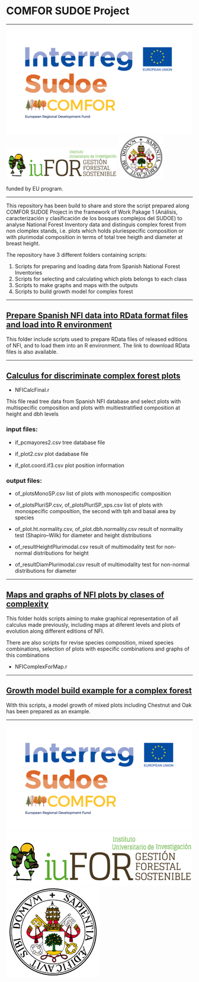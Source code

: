 # COMFOR SUDOE Project

---

<img 
      src="./logos/COMFOR_LOGO_ERDF.jpg" 
      width="500"/>
<img 
      src="./logos/iuFOR.png" 
      width="300"/>
<img 
      src="./logos/uva.png" 
      width="120"/>

funded by EU program.

---

This repository has been build to share and store the script prepared along COMFOR SUDOE Project in the framework of Work Pakage 1 (Análisis, caracterización y clasificación de los bosques
complejos del SUDOE) to analyse National Forest Inventory data and distinguis complex forest from non clomplex stands, i.e. plots which holds pluriespecific composition or with plurimodal composition in terms of total tree heigth and diameter at breast height.

The repository have 3 different folders containing scripts:

1. Scripts for preparing and loading data from Spanish National Forest Inventories
2. Scripts for selecting and calculating which plots belongs to each class
3. Scripts to make graphs and maps with the outputs
4. Scripts to build growth model for complex forest

---

## [Prepare Spanish NFI data into RData format files and load into R environment](./scripts4PrepareIFNdata/readme.md)

This folder include scripts used to prepare RData files of released editions of NFI, and to load them into an R environment.
The link to download RData files is also available.

---

## [Calculus for discriminate complex forest plots](./scripts4calculus/readme.md)

- NFICalcFinal.r

This file read tree data from Spanish NFI database and select plots with multispecific composition and plots with multiestratified composition at height and dbh levels

### input files:

- if_pcmayores2.csv
tree database file


- if_plot2.csv
plot dadabase file

- if_plot.coord.if3.csv
plot position information


### output files:

- of_plotsMonoSP.csv
list of plots with monospecific composition

- of_plotsPluriSP.csv, of_plotsPluriSP_sps.csv
list of plots with monospecific composition, the second with tph and basal area by species

- of_plot.ht.normality.csv, of_plot.dbh.normality.csv
result of normality test (Shapiro–Wilk) for diameter and height distributions

- of_resultHeightPlurimodal.csv
result of multimodality test for non-normal distributions for height

- of_resultDiamPlurimodal.csv
result of multimodality test for non-normal distributions for diameter

---


## [Maps and graphs of NFI plots by clases of complexity](./scripts4Report/readme.md)

This folder holds scripts aiming to make graphical representation of all calculus made previously, including maps at diferent levels and plots of evolution along different editions of NFI.

There are also scripts for revise species composition, mixed species combinations, selection of plots with especific combinations and graphs of this combinations

- NFIComplexForMap.r


---

## [Growth model build example for a complex forest](./scripts4GrowthModel/readme.md)

With this scripts, a model growth of mixed plots including Chestnut and Oak has been prepared as an example.


---

[![COMFOR](./logos/COMFOR_LOGO_ERDF.jpg)](https://www.comfor-sudoe.eu/)
[![iuFOR](./logos/iuFOR.png)](https://iufor.uva.es)
[![UVa](./logos/uva.png)](https://uva.es)


<!--
---

<left>
<img src="./logos/COMFOR_LOGO_ERDF.jpg" width="466"/>
<img src="./logos/iuFOR.png" width="330"/>
<img src="./logos/uva.png" width="129"/>
</left>
 -->
